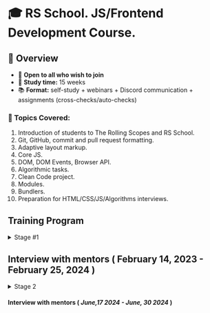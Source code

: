 # 🎓 RS School. JS/Frontend Development Course.

## 🚀 Overview

- 📣 **Open to all who wish to join**
- 📅 **Study time:** 15 weeks
- 📚 **Format:** self-study + webinars + Discord communication + assignments (cross-checks/auto-checks)

### 📝 Topics Covered:

1. Introduction of students to The Rolling Scopes and RS School.
2. Git, GitHub, commit and pull request formatting.
3. Adaptive layout markup.
4. Core JS.
5. DOM, DOM Events, Browser API.
6. Algorithmic tasks.
7. Clean Code project.
8. Modules.
9. Bundlers.
10. Preparation for HTML/CSS/JS/Algorithms interviews.

## Training Program

<details>
<summary>Stage #1</summary>

### Week #1

#### <i>October 28, 2024</i>

- [RS School introduction](modules/rs-school-intro/)
- [Introduction to the profession of JS/Front-end developer](modules/js-fe-developer/)
- [DevTools](modules/devtools/)
- [Fundamentals IDE and Internet](modules/ide/)
- [Questions related to the week's information if any](https://forms.gle/4xkgtaUQ2tuniFg99)
- <i><b>Tests</b></i>
  - "RSS Test"
  - "Fundamentals of the Internet"

### Week #2

#### <i>November 4, 2024</i>

- [Introduction to the Git version control system and the GitHub web service](modules/git/)
- [Introduction to the Markdown](modules/markdown/)
- [HTML basics](modules/html-basics/)
- [Questions related to the week's information if any](https://forms.gle/4xkgtaUQ2tuniFg99)
- <i><b>Tasks</b></i>
  - [CV.Markdown](<tasks/CV(markdown)/cv.md>)
- <i><b>Tests</b></i>
  - "Test HTML Basics"
  - "Git test"
- <i><b>TODO</b></i>
  - Submit task through autotest [CV.Markdown](<tasks/CV(markdown)/cv.md>)

### Week #3

#### <i>November 11, 2024</i>

- [CSS Basics](modules/css-basics/)
- [Figma](modules/figma/)
- [Questions related to the week's information if any](https://forms.gle/4xkgtaUQ2tuniFg99)
- <i><b>Tasks</b></i>
  - [CV. HTML, CSS & Git Basics](<tasks/CV(markdown)/cv.md>)
- <i><b>Tests</b></i>
  - "Test CSS Basics"
- <i><b>TODO</b></i>
  - Submit task through autotest [CV. HTML, CSS & Git Basics](<tasks/CV(markdown)/cv.md>)
  - Submit task for cross-check [CV. HTML, CSS & Git Basics. Cross-check](<tasks/CV(markdown)/cv.md>)

### Week #4

#### <i>November 18, 2024</i>

- [CSS Flex](modules/css-flex/)
- [CSS Grid](modules/css-grid/)
- [Questions related to the week's information if any](https://forms.gle/4xkgtaUQ2tuniFg99)
- <i><b>Tasks</b></i>
  - [Christmas shop. Part 1: Fixed Layout](tasks/christmas-shop/christmas-shop.md)
- <i><b>Tests</b></i>
  - "CSS Positioning & Flexbox"
  - "CSS Grid"
- <i><b>TODO</b></i>
  - Review students tasks [CV. HTML, CSS & Git Basics. Cross-check](<tasks/CV(markdown)/cv.md>)

### Week #5

#### <i>November 25, 2024</i>

- [Media Queries & Responsive Design](modules/media-query/)
- [CSS Preprocessors. Sass](modules/sass/)
- [Questions related to the week's information if any](https://forms.gle/4xkgtaUQ2tuniFg99)
- <i><b>Tasks</b></i>
  - [Christmas shop. Part 1: Fixed Layout](tasks/christmas-shop/christmas-shop.md)
- <i><b>Tests</b></i>
  - "Media Queries & Responsive (EN)"
- <i><b>TODO</b></i>
  - Submit task for cross-check [Christmas shop. Part 1: Fixed Layout](tasks/christmas-shop/christmas-shop.md)


### Week #6

#### <i>December 2, 2024</i>

- [JS Basics. Part 1](modules/js-basics-1/)
- [Questions related to the week's information if any](https://forms.gle/4xkgtaUQ2tuniFg99)
- <i><b>Tasks</b></i>
  - [Christmas shop. Part 2: Responsive Design](tasks/christmas-shop/christmas-shop.md)
- <i><b>Tests</b></i>
  - "JS Types"
- <i><b>TODO</b></i>
  - Review students tasks [Christmas shop. Part 1: Fixed Layout](tasks/christmas-shop/christmas-shop.md)
  - Submit task for cross-check [Christmas shop. Part 2: Responsive Design](tasks/christmas-shop/christmas-shop.md)
  

### Week #7

#### <i>December 9, 2024</i>

- [JS Basics. Part 2](modules/js-basics-2/)
- [JS Basics. Part 3](modules/js-basics-3/)
- [Questions related to the week's information if any](https://forms.gle/4xkgtaUQ2tuniFg99)
- <i><b>Tasks</b></i>
  - [Christmas shop. Part 3: Adding Functionality](tasks/christmas-shop/christmas-shop.md)
  - [Core JS numbers](https://github.com/rolling-scopes-school/core-js-numbers)
  - [Core JS strings](https://github.com/rolling-scopes-school/core-js-strings)
- <i><b>TODO</b></i>
  - Review students tasks [Christmas shop. Part 2: Responsive Design](tasks/christmas-shop/christmas-shop.md)
  - Submit task for cross-check [Coffee House (part 2)](tasks/coffee-house/coffee-house-week2.md)
- <i><b>Self development ( optional )</b></i>
  - [Codewars](https://www.codewars.com/)
  - [LeetCode](https://leetcode.com/problemset/)

### Week #8

#### <i>December 16, 2023</i>

- [JS Arrays](modules/js-arrays/)
- [JS Objects](modules/js-objects/)
- [Questions related to the week's information if any](https://forms.gle/4xkgtaUQ2tuniFg99)
- <i><b>Tasks</b></i>
  - [Christmas shop. Part 3: Adding Functionality](tasks/christmas-shop/christmas-shop.md)
  - [Core JS numbers](https://github.com/rolling-scopes-school/core-js-numbers)
  - [Core JS strings](https://github.com/rolling-scopes-school/core-js-strings)
- <i><b>Tests</b></i>
  - "JS Basics"
- <i><b>TODO</b></i>
  - Review students tasks [Coffee House (part 2)](tasks/coffee-house/coffee-house-week2.md)
- <i><b>Self development ( optional )</b></i>
  - [Codewars](https://www.codewars.com/)
  - [LeetCode](https://leetcode.com/problemset/)
  
### Week #9

#### <i>December 23, 2024</i>

- [DOM API](modules/dom-api/)
- [Questions related to the week's information if any](https://forms.gle/4xkgtaUQ2tuniFg99)
- <i><b>Tasks</b></i>
  - [Christmas shop. Part 3: Adding Functionality](tasks/christmas-shop/christmas-shop.md)
  - [Core JS conditions & loops](https://github.com/rolling-scopes-school/core-js-conditions-n-loops-tasks)
  - [Core JS Arrays](https://github.com/rolling-scopes-school/core-js-arrays)
- <i><b>Tests</b></i>
  - "DOM API (EN)"
- <i><b>TODO</b></i>
  - Submit task for cross-check [Christmas shop. Part 3: Adding Functionality](tasks/christmas-shop/christmas-shop.md)
  - Submit [Core JS numbers](https://github.com/rolling-scopes-school/core-js-numbers)
  - Submit [Core JS strings](https://github.com/rolling-scopes-school/core-js-strings)
- <i><b>Self development ( optional )</b></i>
  - [Codewars](https://www.codewars.com/)
  - [LeetCode](https://leetcode.com/problemset/)

### Holiday weeks !!!

### Week #10

#### <i>January 6, 2025</i>

- [DOM Events](modules/dom-events/)
- [Questions related to the week's information if any](https://forms.gle/4xkgtaUQ2tuniFg99)
- <i><b>Tasks</b></i>
  - [Core JS conditions & loops](https://github.com/rolling-scopes-school/core-js-conditions-n-loops-tasks)
  - [Core JS Arrays](https://github.com/rolling-scopes-school/core-js-arrays)
  - [Hangman](tasks/hangman/hangman.md)
- <i><b>Tests</b></i>
  - "DOM Events (EN)"
- <i><b>TODO</b></i>
  - Review students tasks [Christmas shop. Part 3: Adding Functionality](tasks/christmas-shop/christmas-shop.md)
- <i><b>Self development ( optional )</b></i>
  - [Codewars](https://www.codewars.com/)
  - [LeetCode](https://leetcode.com/problemset/)

### Week #11

#### <i>January 13, 2025</i>

- [Forms & Validation](modules/forms-validation/)
- [Questions related to the week's information if any](https://forms.gle/4xkgtaUQ2tuniFg99)
- <i><b>Tasks</b></i>
  - [Hangman](tasks/hangman/hangman.md)
- <i><b>TODO</b></i>
  - Submit [Core JS conditions & loops](https://github.com/rolling-scopes-school/core-js-conditions-n-loops-tasks)
  - Submit [Core JS Arrays](https://github.com/rolling-scopes-school/core-js-arrays)
- <i><b>Self development ( optional )</b></i>
  - [Codewars](https://www.codewars.com/)
  - [LeetCode](https://leetcode.com/problemset/)
### Week #12

#### <i>January 20, 2025</i>

- [Clean Code](modules/clean-code/README.md)
- [Linters, formatters, Husky](modules/linters-formatters-husky)
- [Questions related to the week's information if any](https://forms.gle/4xkgtaUQ2tuniFg99)
- <i><b>Tasks</b></i>
  - [Clean Code](modules/clean-code/clean-code.md)
- <i><b>TODO</b></i>
  - Submit for cross-check [Hangman](tasks/hangman/hangman.md)
- <i><b>Self development ( optional )</b></i>
  - [Codewars](https://www.codewars.com/)
  - [LeetCode](https://leetcode.com/problemset/)

### Week #13

#### <i>January 27, 2025</i>
- [Preparation for Technical screening](tasks/technical-screening/README.md)
- [Questions related to the week's information if any](https://forms.gle/4xkgtaUQ2tuniFg99)
- <i><b>Tasks</b></i>
  - [Clean Code](modules/clean-code/clean-code.md)
- <i><b>Self development ( optional )</b></i>
  - [Codewars](https://www.codewars.com/)
  - [LeetCode](https://leetcode.com/problemset/)

### Week #14

#### <i>February 3, 2025</i>
- [Accessibility](modules/accessibility/README.md)
- [Questions related to the week's information if any](https://forms.gle/4xkgtaUQ2tuniFg99)
- <i><b>Tasks</b></i>
  - [Data structure](https://github.com/AlreadyBored/basic-js-ds)
  - [Basic JS](https://github.com/AlreadyBored/basic-js)
- <i><b>TODO</b></i>
  - Submit [Clean Code](modules/clean-code/clean-code.md)
  - Pass interview with mentor
- <i><b>Self development ( optional )</b></i>
  - [Codewars](https://www.codewars.com/)
  - [LeetCode](https://leetcode.com/problemset/)

### Week #15

#### <i>February 10, 2025</i>

- [CSS Modules And Some CSS New Features](modules/css-modules/)
- [Questions related to the week's information if any](https://forms.gle/4xkgtaUQ2tuniFg99)
- <i><b>Tasks</b></i>
  - [Data structure](https://github.com/AlreadyBored/basic-js-ds)
  - [Basic JS](https://github.com/AlreadyBored/basic-js)
- <i><b>TODO</b></i>
  - Pass interview with mentor
- <i><b>Self development ( optional )</b></i>
  - [Codewars](https://www.codewars.com/)
  - [LeetCode](https://leetcode.com/problemset/)

</details>

## Interview with mentors ( February 14, 2023 - February 25, 2024 )

<details>
<summary>Stage 2</summary>

### Week #16

#### <i>February 26, 2024</i>

- [Inheritance](modules/js-classes-prototypes/)
- [Error Handling](modules/js-error-handling/)
- [Client-Server Interaction Overview](modules/client-server/)
- [Questions related to the week's information if any](https://forms.gle/4xkgtaUQ2tuniFg99)
- <i>Week assignments</i>
  - Submit [Data structure](https://github.com/AlreadyBored/basic-js-ds)
  - Submit [Basic JS](https://github.com/AlreadyBored/basic-js)

### Week #17

#### <i>March 4, 2024</i>

- [TypeScript Basic](modules/typescript-basic/)
- [Questions related to the week's information if any](https://forms.gle/4xkgtaUQ2tuniFg99)
- <i>Week assignments</i>
  - [TypeScript Essential](tasks/TypeScriptEssentials/)
  - [core-js-objects](https://github.com/rolling-scopes-school/core-js-objects)
  - [Codewars-OOP Tasks](tasks/codewars/codewars-OOP.md)

### Week #18

#### <i>March 11, 2024</i>

- [Typescript: Advanced](modules/typescript-advanced/)
- [Questions related to the week's information if any](https://forms.gle/4xkgtaUQ2tuniFg99)
- <i>Week assignments</i>
  - [News API](tasks/news-api/)
  - submit [Codewars-OOP Tasks](tasks/codewars/codewars-OOP.md)
  - Submit for cross-check [TypeScript Essentials](tasks/TypeScriptEssentials/)
  - submit [core-js-objects](https://github.com/rolling-scopes-school/core-js-objects)

### Week #19

#### <i>March 18, 2024</i>

- [Code review](modules/code-review/)
- [SPA](modules/single-page-application/)
- [Modules](modules/js-modules/)
- [Questions related to the week's information if any](https://forms.gle/4xkgtaUQ2tuniFg99)
- <i>Week assignments</i>
  - Submit for **mentor's** review [News API](tasks/news-api/)
  - [Code review](tasks/code-review/)
  - [core-js-dates](https://github.com/rolling-scopes-school/core-js-dates)

### Week #20

#### <i>March 25, 2024</i>

- [Bundlers](modules/bundlers/)
- [Web storages](modules/web-storage/)
- [Questions related to the week's information if any](https://forms.gle/4xkgtaUQ2tuniFg99)
- <i>Week assignments</i>
  - Submit for **mentor's** review [Code review](tasks/code-review/)
  - submit [core-js-dates](https://github.com/rolling-scopes-school/core-js-dates)

### Week #21

#### <i>April 1, 2024</i>

- [Asynchronous programming](modules/async/)
- [RESTful API](modules/restful-api/)
- [Questions related to the week's information if any](https://forms.gle/4xkgtaUQ2tuniFg99)
- <i>Week assignments</i>
  - [Async race](tasks/async-race/)
  - [core-js-promises](https://github.com/rolling-scopes-school/core-js-promises)

### Week #22

#### <i>April 8, 2024</i>

- [Web security](modules/web-security/)
- [Event loop, animation](modules/eventloop-animation/)
- [Questions related to the week's information if any](https://forms.gle/4xkgtaUQ2tuniFg99)
- <i>Week assignments</i>
  - [Async race](tasks/async-race/)
  - submit [core-js-promises](https://github.com/rolling-scopes-school/core-js-promises)

### Week #23

#### <i>April 15, 2024</i>

- [Functional programming](modules/fp-basics/)
- [Design patterns](modules/design-patterns)
- [Design principles](modules/design-principles)
- [Questions related to the week's information if any](https://forms.gle/4xkgtaUQ2tuniFg99)
- <i>Week assignments</i>
  - Submit for **mentor's** review [Async race](tasks/async-race/)
  - Submit for cross-check [Async race](tasks/async-race/)
  - [core-js-functions](https://github.com/rolling-scopes-school/core-js-functions)

### Week #24

#### <i>April 22, 2024</i>

- [Testing](modules/testing/)
- [Websockets](modules/web-sockets/)
- [Questions related to the week's information if any](https://forms.gle/4xkgtaUQ2tuniFg99)
- <i>Week assignments</i>
  - submit [core-js-functions](https://github.com/rolling-scopes-school/core-js-functions)
  - [Presentation](tasks/presentation/), submit for **mentor's** review
  - [Final task preparation](tasks/final-task/)

### Week #25 (Sprint 1)

#### <i>April 29, 2024</i>

- [Scrum/Kanban](modules/sdlc/)
- [CI/CD](modules/ci-cd/)
- <i>Week assignments</i>
  - [Final task. Sprint 1](tasks/eCommerce-Application/Sprints/Sprint%231.md)

### Week #26-27 (Sprint 2)

#### <i>May 6, 2024</i>

- [How browsers work](modules/how-browsers-work/)
- <i>Week assignments</i>
  - [Final task. Sprint 2](tasks/eCommerce-Application/Sprints/Sprint%232.md)

### Week #28-29 (Sprint 3)

#### <i>May 20, 2024</i>

- <i>Week assignments</i>
  - [Final task. Sprint 3](tasks/eCommerce-Application/Sprints/Sprint%233.md)

### Week #30-31 (Sprint 4)

#### <i>June 3, 2024</i>

- <i>Week assignments</i>
  - [Final task. Sprint 4](tasks/eCommerce-Application/Sprints/Sprint%234.md)

</details>

#### Interview with mentors ( <i>June,17 2024 - June, 30 2024</i> )
